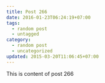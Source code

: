 ```yaml
---
title: Post 266
date: 2016-01-23T06:24:19+07:00
tags:
  - random post
  - untagged
category:
  - random post
  - uncategorized
updated: 2015-03-20T11:06:45+07:00
---
```

This is content of post 266